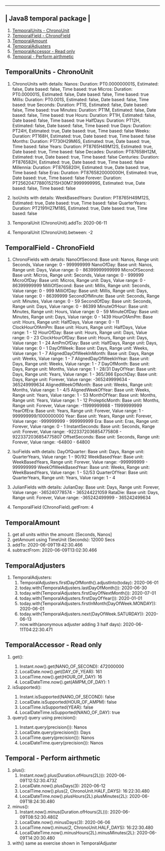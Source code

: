  ------------------------ 
| Java8 temporal package |
 ------------------------ 
1. [TemporalUnits - ChronoUnit](Exercise1TemporalUnit.java)
2. [TemporalField - ChronoField](Exercise2TemporalField.java)
3. [TemporalAmount](Exercise3TemporalAmount.java)
4. [TemporalAdjusters](Exercise4TemporalAdjuster.java)
5. [TemporalAccessor - Read only](Exercise5TemporalAccessor.java)
6. [Temporal - Perform airthmetic](Exercise6Temporal.java)

TemporalUnits - ChronoUnit
--------------------------
1. ChronoUnits with details:
	Nanos: Duration: PT0.000000001S, Estimated: false, Date based: false, Time based: true
	Micros: Duration: PT0.000001S, Estimated: false, Date based: false, Time based: true
	Millis: Duration: PT0.001S, Estimated: false, Date based: false, Time based: true
	Seconds: Duration: PT1S, Estimated: false, Date based: false, Time based: true
	Minutes: Duration: PT1M, Estimated: false, Date based: false, Time based: true
	Hours: Duration: PT1H, Estimated: false, Date based: false, Time based: true
	HalfDays: Duration: PT12H, Estimated: false, Date based: false, Time based: true
	Days: Duration: PT24H, Estimated: true, Date based: true, Time based: false
	Weeks: Duration: PT168H, Estimated: true, Date based: true, Time based: false
	Months: Duration: PT730H29M6S, Estimated: true, Date based: true, Time based: false
	Years: Duration: PT8765H49M12S, Estimated: true, Date based: true, Time based: false
	Decades: Duration: PT87658H12M, Estimated: true, Date based: true, Time based: false
	Centuries: Duration: PT876582H, Estimated: true, Date based: true, Time based: false
	Millennia: Duration: PT8765820H, Estimated: true, Date based: true, Time based: false
	Eras: Duration: PT8765820000000H, Estimated: true, Date based: true, Time based: false
	Forever: Duration: PT2562047788015215H30M7.999999999S, Estimated: true, Date based: false, Time based: false

2. IsoUnits with details:
	WeekBasedYears: Duration: PT8765H49M12S, Estimated: true, Date based: true, Time based: false
	QuarterYears: Duration: PT2191H27M18S, Estimated: true, Date based: true, Time based: false

3. TemporalUnit (ChronoUnit).addTo: 2020-06-11
4. TemporalUnit (ChronoUnit).between: -2

TemporalField - ChronoField
---------------------------
1. ChronoFields with details:
	NanoOfSecond: Base unit: Nanos, Range unit: Seconds, Value range: 0 - 999999999
	NanoOfDay: Base unit: Nanos, Range unit: Days, Value range: 0 - 86399999999999
	MicroOfSecond: Base unit: Micros, Range unit: Seconds, Value range: 0 - 999999
	MicroOfDay: Base unit: Micros, Range unit: Days, Value range: 0 - 86399999999
	MilliOfSecond: Base unit: Millis, Range unit: Seconds, Value range: 0 - 999
	MilliOfDay: Base unit: Millis, Range unit: Days, Value range: 0 - 86399999
	SecondOfMinute: Base unit: Seconds, Range unit: Minutes, Value range: 0 - 59
	SecondOfDay: Base unit: Seconds, Range unit: Days, Value range: 0 - 86399
	MinuteOfHour: Base unit: Minutes, Range unit: Hours, Value range: 0 - 59
	MinuteOfDay: Base unit: Minutes, Range unit: Days, Value range: 0 - 1439
	HourOfAmPm: Base unit: Hours, Range unit: HalfDays, Value range: 0 - 11
	ClockHourOfAmPm: Base unit: Hours, Range unit: HalfDays, Value range: 1 - 12
	HourOfDay: Base unit: Hours, Range unit: Days, Value range: 0 - 23
	ClockHourOfDay: Base unit: Hours, Range unit: Days, Value range: 1 - 24
	AmPmOfDay: Base unit: HalfDays, Range unit: Days, Value range: 0 - 1
	DayOfWeek: Base unit: Days, Range unit: Weeks, Value range: 1 - 7
	AlignedDayOfWeekInMonth: Base unit: Days, Range unit: Weeks, Value range: 1 - 7
	AlignedDayOfWeekInYear: Base unit: Days, Range unit: Weeks, Value range: 1 - 7
	DayOfMonth: Base unit: Days, Range unit: Months, Value range: 1 - 28/31
	DayOfYear: Base unit: Days, Range unit: Years, Value range: 1 - 365/366
	EpochDay: Base unit: Days, Range unit: Forever, Value range: -365249999634 - 365249999634
	AlignedWeekOfMonth: Base unit: Weeks, Range unit: Months, Value range: 1 - 4/5
	AlignedWeekOfYear: Base unit: Weeks, Range unit: Years, Value range: 1 - 53
	MonthOfYear: Base unit: Months, Range unit: Years, Value range: 1 - 12
	ProlepticMonth: Base unit: Months, Range unit: Forever, Value range: -11999999988 - 11999999999
	YearOfEra: Base unit: Years, Range unit: Forever, Value range: 1 - 999999999/1000000000
	Year: Base unit: Years, Range unit: Forever, Value range: -999999999 - 999999999
	Era: Base unit: Eras, Range unit: Forever, Value range: 0 - 1
	InstantSeconds: Base unit: Seconds, Range unit: Forever, Value range: -9223372036854775808 - 9223372036854775807
	OffsetSeconds: Base unit: Seconds, Range unit: Forever, Value range: -64800 - 64800

2. IsoFields with details:
	DayOfQuarter: Base unit: Days, Range unit: QuarterYears, Value range: 1 - 90/92
	WeekBasedYear: Base unit: WeekBasedYears, Range unit: Forever, Value range: -999999999 - 999999999
	WeekOfWeekBasedYear: Base unit: Weeks, Range unit: WeekBasedYears, Value range: 1 - 52/53
	QuarterOfYear: Base unit: QuarterYears, Range unit: Years, Value range: 1 - 4

3. JulianFields with details:
	JulianDay: Base unit: Days, Range unit: Forever, Value range: -365240778574 - 365244221059
	RataDie: Base unit: Days, Range unit: Forever, Value range: -365242499999 - 365242499634

4. TemporalField (ChronoField).getFrom: 4

TemporalAmount
--------------
1. get all units within the amount: [Seconds, Nanos]
2. getAmount using TimeUnit (Seconds): 12000 Secs
3. addTo: 2020-06-09T19:42:30.466
4. subtractFrom: 2020-06-09T13:02:30.466

TemporalAdjusters
-----------------
1. TemporalAdjusters:
    1. TemporalAdjusters.firstDayOfMonth().adjustInto(today): 2020-06-01
    2. today.with(TemporalAdjusters.lastDayOfMonth()): 2020-06-30
    3. today.with(TemporalAdjusters.firstDayOfNextMonth()): 2020-07-01
    4. today.with(TemporalAdjusters.firstDayOfYear()): 2020-01-01
    5. today.with(TemporalAdjusters.firstInMonth(DayOfWeek.MONDAY)): 2020-06-01
    6. today.with(TemporalAdjusters.next(DayOfWeek.SATURDAY)): 2020-06-13
    7. now.with(anonymous adjuster adding 3 half days): 2020-06-11T04:22:30.471

TemporalAccessor - Read only
----------------------------
1. get(<TemporalField>):
    1. Instant.now().get(NANO_OF_SECOND): 472000000
    2. LocalDate.now().get(DAY_OF_YEAR): 161
    3. LocalTime.now().get(HOUR_OF_DAY): 16
    4. LocalDateTime.now().get(AMPM_OF_DAY): 1
2. isSupported(<TemporalField>):
    1. Instant.isSupported(NANO_OF_SECOND): false
    2. LocalDate.isSupported(HOUR_OF_AMPM): false
    3. LocalTime.isSupported(YEAR): false
    4. LocalDateTime.isSupported(NANO_OF_DAY): true
3. query(<R>) query <TemporalUnit> using precision():
    1. Instant.query(precision()): Nanos
    2. LocalDate.query(precision()): Days
    3. LocalTime.query(precision()): Nanos
    4. LocalDateTime.query(precision()): Nanos

Temporal - Perform airthmetic
-----------------------------
1. plus():
    1. Instant.now().plus(Duration.ofHours(2L))): 2020-06-09T12:52:30.473Z
    2. LocalDate.now().plusDays(3): 2020-06-12
    3. LocalTime.now().plus(2, ChronoUnit.HALF_DAYS): 16:22:30.480
    4. LocalDateTime.now().plusHours(2L).plusMinutes(2L): 2020-06-09T18:24:30.480
2. minus():
    1. Instant.now().minus(Duration.ofHours(2L))): 2020-06-09T08:52:30.480Z
    2. LocalDate.now().minusDays(3): 2020-06-06
    3. LocalTime.now().minus(2, ChronoUnit.HALF_DAYS): 16:22:30.480
    4. LocalDateTime.now().minusHours(2L).minusMinutes(2L): 2020-06-09T14:20:30.480
3. with() same as exercise shown in TemporalAdjuster

